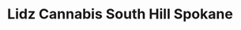 ---
title: "Lidz Cannabis South Hill Spokane"
url: /spokane/lidz-cannabis-south-hill-spokane/
shop: cannabis
---